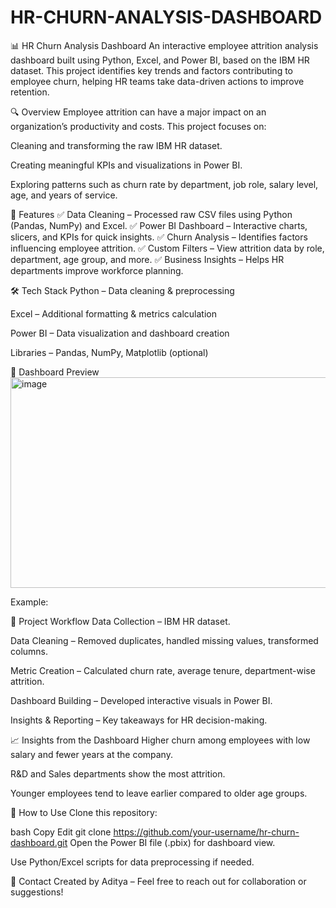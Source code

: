 # HR-CHURN-ANALYSIS-DASHBOARD
📊 HR Churn Analysis Dashboard
An interactive employee attrition analysis dashboard built using Python, Excel, and Power BI, based on the IBM HR dataset. This project identifies key trends and factors contributing to employee churn, helping HR teams take data-driven actions to improve retention.

🔍 Overview
Employee attrition can have a major impact on an organization’s productivity and costs. This project focuses on:

Cleaning and transforming the raw IBM HR dataset.

Creating meaningful KPIs and visualizations in Power BI.

Exploring patterns such as churn rate by department, job role, salary level, age, and years of service.

🚀 Features
✅ Data Cleaning – Processed raw CSV files using Python (Pandas, NumPy) and Excel.
✅ Power BI Dashboard – Interactive charts, slicers, and KPIs for quick insights.
✅ Churn Analysis – Identifies factors influencing employee attrition.
✅ Custom Filters – View attrition data by role, department, age group, and more.
✅ Business Insights – Helps HR departments improve workforce planning.

🛠 Tech Stack
Python – Data cleaning & preprocessing

Excel – Additional formatting & metrics calculation

Power BI – Data visualization and dashboard creation

Libraries – Pandas, NumPy, Matplotlib (optional)

📸 Dashboard Preview
<img width="626" height="337" alt="image" src="https://github.com/user-attachments/assets/8fd81436-6d89-4a87-b724-5d71a9034ac7" />

Example:

📂 Project Workflow
Data Collection – IBM HR dataset.

Data Cleaning – Removed duplicates, handled missing values, transformed columns.

Metric Creation – Calculated churn rate, average tenure, department-wise attrition.

Dashboard Building – Developed interactive visuals in Power BI.

Insights & Reporting – Key takeaways for HR decision-making.

📈 Insights from the Dashboard
Higher churn among employees with low salary and fewer years at the company.

R&D and Sales departments show the most attrition.

Younger employees tend to leave earlier compared to older age groups.

📜 How to Use
Clone this repository:

bash
Copy
Edit
git clone https://github.com/your-username/hr-churn-dashboard.git
Open the Power BI file (.pbix) for dashboard view.

Use Python/Excel scripts for data preprocessing if needed.

📧 Contact
Created by Aditya – Feel free to reach out for collaboration or suggestions!
